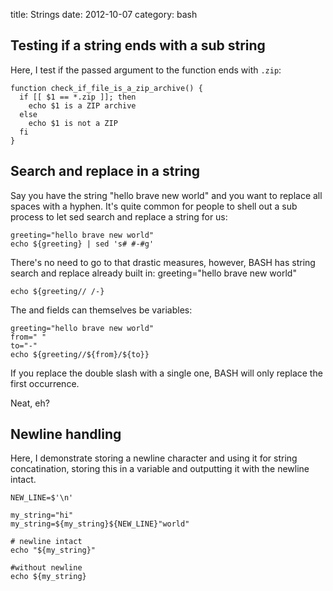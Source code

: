 title: Strings
date:    2012-10-07
category: bash
## Testing if a string ends with a sub string

Here, I test if the passed argument to the function ends with
```.zip```:

```
function check_if_file_is_a_zip_archive() {
  if [[ $1 == *.zip ]]; then
    echo $1 is a ZIP archive
  else
    echo $1 is not a ZIP
  fi
}
```

## Search and replace in a string

Say you have the string "hello brave new world" and you want to
replace all spaces with a hyphen. It's quite common for people to
shell out a sub process to let sed search and replace a string for us:

```
greeting="hello brave new world"
echo ${greeting} | sed 's# #-#g'
```

There's no need to go to that drastic measures, however, BASH has
string search and replace already built in: greeting="hello brave new
world"

```
echo ${greeting// /-}
```

The <from> and <to> fields can themselves be variables:

```
greeting="hello brave new world"
from=" "
to="-"
echo ${greeting//${from}/${to}}
```

If you replace the double slash with a single one, BASH will only
replace the first occurrence.

Neat, eh?

## Newline handling

Here, I demonstrate storing a newline character and using it
for string concatination, storing this in a variable and
outputting it with the newline intact.

```
NEW_LINE=$'\n'

my_string="hi"
my_string=${my_string}${NEW_LINE}"world"

# newline intact
echo "${my_string}"

#without newline
echo ${my_string}
```

